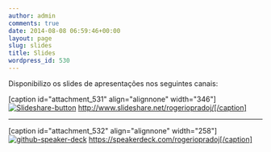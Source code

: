 ```yaml
---
author: admin
comments: true
date: 2014-08-08 06:59:46+00:00
layout: page
slug: slides
title: Slides
wordpress_id: 530
---
```


Disponibilizo os slides de apresentações nos seguintes canais:

[caption id="attachment_531" align="alignnone" width="346"][![Slideshare-button](http://rogeriopradoj.com/wp-content/uploads/2014/08/Slideshare-button-сделать-презентацию-слайдшэрэ.png)](http://www.slideshare.net/rogeriopradoj/) http://www.slideshare.net/rogeriopradoj/[/caption]





* * *





[caption id="attachment_532" align="alignnone" width="258"][![github-speaker-deck](http://rogeriopradoj.com/wp-content/uploads/2014/08/github-speaker-deck.png)](https://speakerdeck.com/rogeriopradoj) https://speakerdeck.com/rogeriopradoj[/caption]
